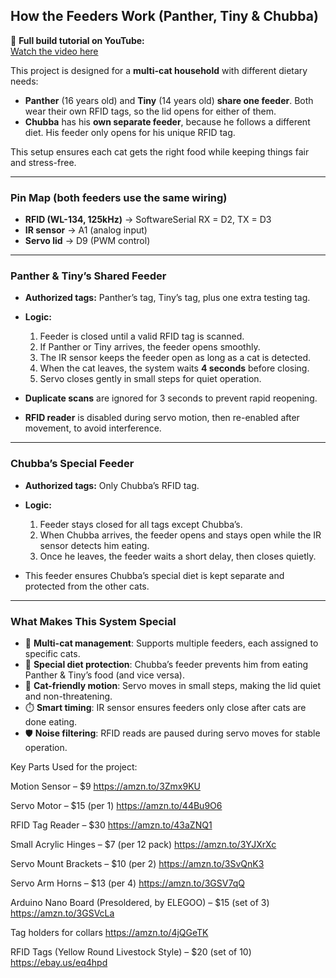 ## How the Feeders Work (Panther, Tiny & Chubba)
🎥 **Full build tutorial on YouTube:**  
[Watch the video here](https://youtu.be/dFGdMnJU7kA?si=JuvmQTRAC33L4R3a)

This project is designed for a **multi-cat household** with different dietary needs:

* **Panther** (16 years old) and **Tiny** (14 years old) **share one feeder**.
  Both wear their own RFID tags, so the lid opens for either of them.
* **Chubba** has his **own separate feeder**, because he follows a different diet.
  His feeder only opens for his unique RFID tag.

This setup ensures each cat gets the right food while keeping things fair and stress-free.

---

### Pin Map (both feeders use the same wiring)

* **RFID (WL-134, 125kHz)** → SoftwareSerial RX = D2, TX = D3
* **IR sensor** → A1 (analog input)
* **Servo lid** → D9 (PWM control)

---

### Panther & Tiny’s Shared Feeder

* **Authorized tags:** Panther’s tag, Tiny’s tag, plus one extra testing tag.
* **Logic:**

  1. Feeder is closed until a valid RFID tag is scanned.
  2. If Panther or Tiny arrives, the feeder opens smoothly.
  3. The IR sensor keeps the feeder open as long as a cat is detected.
  4. When the cat leaves, the system waits **4 seconds** before closing.
  5. Servo closes gently in small steps for quiet operation.
* **Duplicate scans** are ignored for 3 seconds to prevent rapid reopening.
* **RFID reader** is disabled during servo motion, then re-enabled after movement, to avoid interference.

---

### Chubba’s Special Feeder

* **Authorized tags:** Only Chubba’s RFID tag.
* **Logic:**

  1. Feeder stays closed for all tags except Chubba’s.
  2. When Chubba arrives, the feeder opens and stays open while the IR sensor detects him eating.
  3. Once he leaves, the feeder waits a short delay, then closes quietly.
* This feeder ensures Chubba’s special diet is kept separate and protected from the other cats.

---

### What Makes This System Special

* 🐾 **Multi-cat management**: Supports multiple feeders, each assigned to specific cats.
* 🥣 **Special diet protection**: Chubba’s feeder prevents him from eating Panther & Tiny’s food (and vice versa).
* 🤫 **Cat-friendly motion**: Servo moves in small steps, making the lid quiet and non-threatening.
* ⏱️ **Smart timing**: IR sensor ensures feeders only close after cats are done eating.
* 🛡️ **Noise filtering**: RFID reads are paused during servo moves for stable operation.

Key Parts Used for the project:

Motion Sensor – $9
 https://amzn.to/3Zmx9KU

Servo Motor – $15 (per 1)
 https://amzn.to/44Bu9O6

RFID Tag Reader – $30
 https://amzn.to/43aZNQ1

Small Acrylic Hinges – $7 (per 12 pack)
 https://amzn.to/3YJXrXc

Servo Mount Brackets – $10 (per 2)
 https://amzn.to/3SvQnK3

Servo Arm Horns – $13 (per 4)
 https://amzn.to/3GSV7qQ

Arduino Nano Board (Presoldered, by ELEGOO) – $15 (set of 3)
 https://amzn.to/3GSVcLa

Tag holders for collars
 https://amzn.to/4jQGeTK

RFID Tags (Yellow Round Livestock Style) – $20 (set of 10)
 https://ebay.us/eq4hpd


